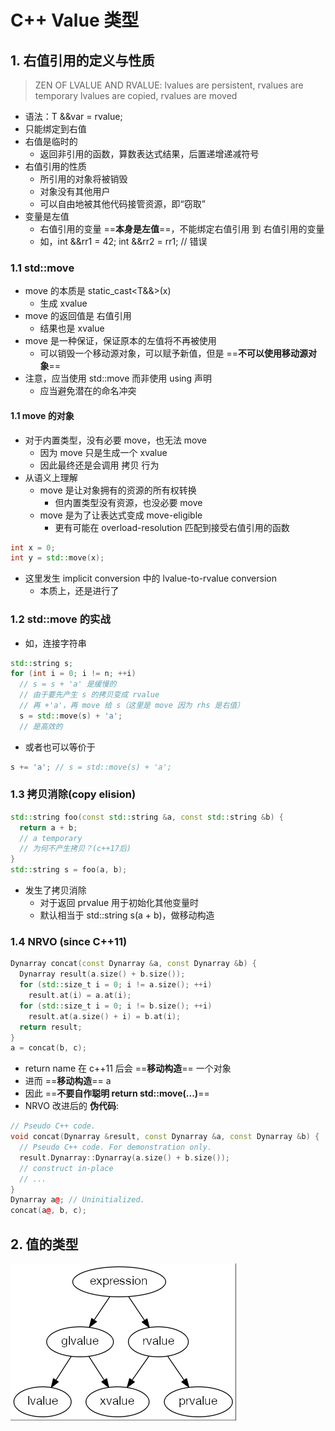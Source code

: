 # C++ Value 类型

## 1. 右值引用的定义与性质

> ZEN OF LVALUE AND RVALUE:
> lvalues are persistent, rvalues are temporary
> lvalues are copied, rvalues are moved

+ 语法：T &&var = rvalue;
+ 只能绑定到右值
+ 右值是临时的
  + 返回非引用的函数，算数表达式结果，后置递增递减符号
+ 右值引用的性质
  + 所引用的对象将被销毁
  + 对象没有其他用户
  + 可以自由地被其他代码接管资源，即“窃取”
+ 变量是左值
  + 右值引用的变量 ==**本身是左值**==，不能绑定右值引用 到 右值引用的变量
  + 如，int &&rr1 = 42; int &&rr2 = rr1; // 错误

### 1.1 std::move

+ move 的本质是 static_cast\<T&&>(x)
  + 生成 xvalue
+ move 的返回值是 右值引用
  + 结果也是 xvalue
+ move 是一种保证，保证原本的左值将不再被使用
  + 可以销毁一个移动源对象，可以赋予新值，但是 ==**不可以使用移动源对象**==
+ 注意，应当使用 std::move 而非使用 using 声明
  + 应当避免潜在的命名冲突

#### 1.1 move 的对象

+ 对于内置类型，没有必要 move，也无法 move
  + 因为 move 只是生成一个 xvalue
  + 因此最终还是会调用 拷贝 行为
+ 从语义上理解
  + move 是让对象拥有的资源的所有权转换
    + 但内置类型没有资源，也没必要 move
  + move 是为了让表达式变成 move-eligible
    + 更有可能在 overload-resolution 匹配到接受右值引用的函数

```c++
int x = 0;
int y = std::move(x);
```

+ 这里发生 implicit conversion 中的 lvalue-to-rvalue conversion
  + 本质上，还是进行了

### 1.2 std::move 的实战

+ 如，连接字符串

```c++
std::string s;
for (int i = 0; i != n; ++i)
  // s = s + 'a' 是缓慢的
  // 由于要先产生 s 的拷贝变成 rvalue
  // 再 +'a'，再 move 给 s（这里是 move 因为 rhs 是右值）
  s = std::move(s) + 'a';
  // 是高效的
```

+ 或者也可以等价于

```c++
s += 'a'; // s = std::move(s) + 'a';
```

### 1.3 拷贝消除(copy elision)

```c++
std::string foo(const std::string &a, const std::string &b) {
  return a + b; 
  // a temporary
  // 为何不产生拷贝？(c++17后)
} 
std::string s = foo(a, b);
```

+ 发生了拷贝消除
  + 对于返回 prvalue 用于初始化其他变量时
  + 默认相当于 std::string s(a + b)，做移动构造

### 1.4 NRVO (since C++11)

```c++
Dynarray concat(const Dynarray &a, const Dynarray &b) {
  Dynarray result(a.size() + b.size());
  for (std::size_t i = 0; i != a.size(); ++i)
    result.at(i) = a.at(i);
  for (std::size_t i = 0; i != b.size(); ++i)
    result.at(a.size() + i) = b.at(i);
  return result;
}
a = concat(b, c);
```

+ return name 在 c++11 后会 ==**移动构造**== 一个对象
+ 进而 ==**移动构造**== a
+ 因此 ==**不要自作聪明 return std::move(...)**==
+ NRVO 改进后的 **伪代码**:

```c++
// Pseudo C++ code.
void concat(Dynarray &result, const Dynarray &a, const Dynarray &b) {
  // Pseudo C++ code. For demonstration only.
  result.Dynarray::Dynarray(a.size() + b.size()); 
  // construct in-place
  // ...
}
Dynarray a@; // Uninitialized.
concat(a@, b, c);
```

## 2. 值的类型

![1683989913337](image/C++Value类型/1683989913337.png)
